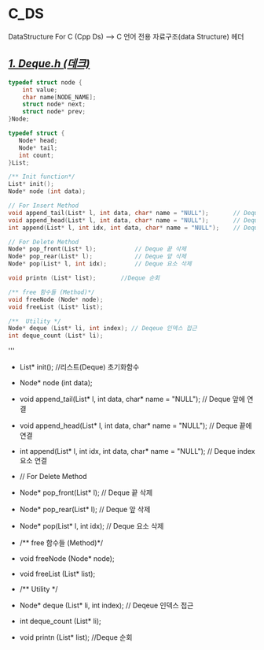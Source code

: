 # C_DS
DataStructure For C (Cpp Ds) --> C 언어 전용 자료구조(data Structure) 헤더 

## [_1. Deque.h (데크)_](https://github.com/20190511/C_DS/blob/main/deque.h)

```C
typedef struct node {
    int value;
    char name[NODE_NAME];
    struct node* next;
    struct node* prev; 
}Node;

typedef struct {
   Node* head;
   Node* tail;
   int count;
}List;

/** Init function*/
List* init();
Node* node (int data);

// For Insert Method
void append_tail(List* l, int data, char* name = "NULL");       // Deque 앞에 연결
void append_head(List* l, int data, char* name = "NULL");       // Deque 끝에 연결
int append(List* l, int idx, int data, char* name = "NULL");    // Deque index 요소 연결

// For Delete Method
Node* pop_front(List* l);           // Deque 끝 삭제
Node* pop_rear(List* l);            // Deque 앞 삭제
Node* pop(List* l, int idx);        // Deque 요소 삭제

void printn (List* list);       //Deque 순회

/** free 함수들 (Method)*/
void freeNode (Node* node);
void freeList (List* list);

/**  Utility */
Node* deque (List* li, int index); // Deqeue 인덱스 접근
int deque_count (List* li);
```
'''
  - List* init(); //리스트(Deque) 초기화함수
  - Node* node (int data);
  
  - void append_tail(List* l, int data, char* name = "NULL");       // Deque 앞에 연결
  - void append_head(List* l, int data, char* name = "NULL");       // Deque 끝에 연결
  - int append(List* l, int idx, int data, char* name = "NULL");    // Deque index 요소 연결
  
  - // For Delete Method
  - Node* pop_front(List* l);           // Deque 끝 삭제
  - Node* pop_rear(List* l);            // Deque 앞 삭제
  - Node* pop(List* l, int idx);        // Deque 요소 삭제

  - /** free 함수들 (Method)*/
  - void freeNode (Node* node);
  - void freeList (List* list);
  
  - /**  Utility */
  - Node* deque (List* li, int index); // Deqeue 인덱스 접근
  - int deque_count (List* li);
  - void printn (List* list);       //Deque 순회

